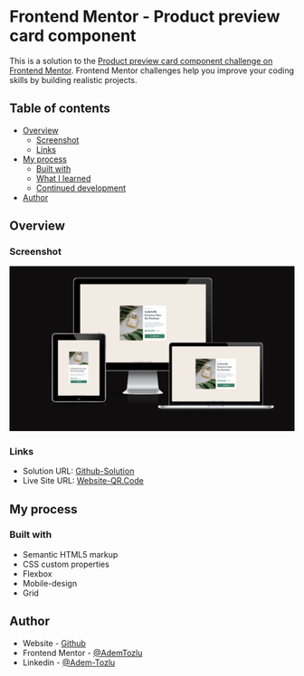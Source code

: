 # Frontend Mentor - Product preview card component
This is a solution to the [Product preview card component challenge on Frontend Mentor](https://www.frontendmentor.io/challenges/product-preview-card-component-GO7UmttRfa). Frontend Mentor challenges help you improve your coding skills by building realistic projects. 

## Table of contents

- [Overview](#overview)
  - [Screenshot](#screenshot)
  - [Links](#links)
- [My process](#my-process)
  - [Built with](#built-with)
  - [What I learned](#what-i-learned)
  - [Continued development](#continued-development)
- [Author](#author)


## Overview

### Screenshot

![Screenshot](images/Responsive.png)

### Links

- Solution URL: [Github-Solution](https://github.com/Adem-Tozlu/Frontend-Mentor-Preview-card-component)
- Live Site URL: [Website-QR.Code](https://frontend-mentor-preview-card-component.vercel.app/)

## My process

### Built with

- Semantic HTML5 markup
- CSS custom properties
- Flexbox
- Mobile-design
- Grid


## Author

- Website - [Github](https://github.com/Adem-Tozlu)
- Frontend Mentor - [@AdemTozlu](https://www.frontendmentor.io/profile/Adem-Tozlu)
- Linkedin - [@Adem-Tozlu](https://www.linkedin.com/in/adem-tozlu-8906b52a5)
